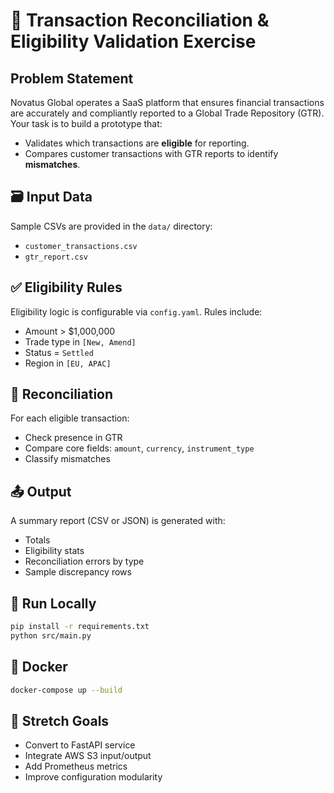 # 🧪 Transaction Reconciliation & Eligibility Validation Exercise

## Problem Statement

Novatus Global operates a SaaS platform that ensures financial transactions are accurately and compliantly reported to a Global Trade Repository (GTR). Your task is to build a prototype that:

- Validates which transactions are **eligible** for reporting.
- Compares customer transactions with GTR reports to identify **mismatches**.

## 🗃️ Input Data

Sample CSVs are provided in the `data/` directory:

- `customer_transactions.csv`
- `gtr_report.csv`

## ✅ Eligibility Rules

Eligibility logic is configurable via `config.yaml`. Rules include:

- Amount > $1,000,000
- Trade type in `[New, Amend]`
- Status = `Settled`
- Region in `[EU, APAC]`

## 🔄 Reconciliation

For each eligible transaction:
- Check presence in GTR
- Compare core fields: `amount`, `currency`, `instrument_type`
- Classify mismatches

## 📤 Output

A summary report (CSV or JSON) is generated with:
- Totals
- Eligibility stats
- Reconciliation errors by type
- Sample discrepancy rows

## 🧪 Run Locally

```bash
pip install -r requirements.txt
python src/main.py
```

## 🐳 Docker

```bash
docker-compose up --build
```

## 🚀 Stretch Goals

- Convert to FastAPI service
- Integrate AWS S3 input/output
- Add Prometheus metrics
- Improve configuration modularity
